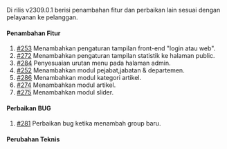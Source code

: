 Di rilis v2309.0.1 berisi penambahan fitur dan perbaikan lain sesuai dengan pelayanan ke pelanggan.

#### Penambahan Fitur

1. [#253](https://github.com/OpenSID/OpenKab/issues/253) Menambahkan pengaturan tampilan front-end "login atau web".
2. [#272](https://github.com/OpenSID/OpenKab/issues/272) Menambahkan pengaturan tampilan statistik ke halaman public.
3. [#284](https://github.com/OpenSID/OpenKab/issues/284) Penyesuaian urutan menu pada halaman admin.
4. [#252](https://github.com/OpenSID/OpenKab/issues/252) Menambahkan modul pejabat,jabatan & departemen.
5. [#286](https://github.com/OpenSID/OpenKab/issues/286) Menambahkan modul kategori artikel.
6. [#274](https://github.com/OpenSID/OpenKab/issues/274) Menambahkan modul artikel.
7. [#275](https://github.com/OpenSID/OpenKab/issues/275) Menambahkan modul slider.

#### Perbaikan BUG
1. [#281](https://github.com/OpenSID/OpenKab/issues/281) Perbaikan bug ketika menambah group baru.

#### Perubahan Teknis
